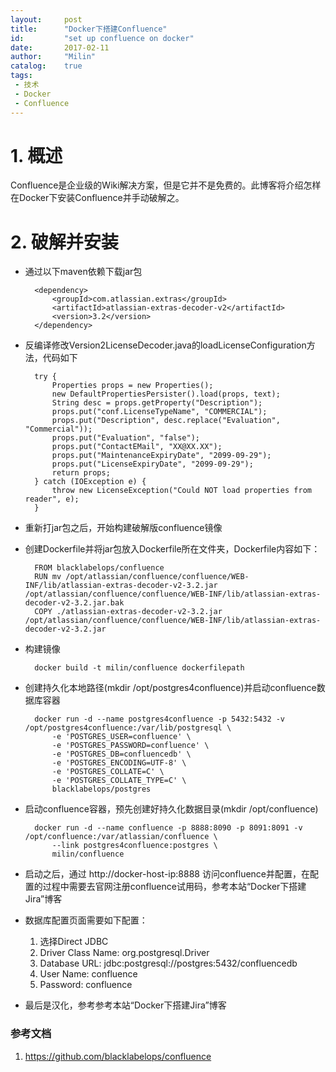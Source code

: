 ```yaml
---
layout:     post
title:      "Docker下搭建Confluence"
id:         "set up confluence on docker"
date:       2017-02-11
author:     "Milin"
catalog:    true
tags:
 - 技术
 - Docker
 - Confluence
---
```


# 1. 概述
Confluence是企业级的Wiki解决方案，但是它并不是免费的。此博客将介绍怎样在Docker下安装Confluence并手动破解之。

# 2. 破解并安装
* 通过以下maven依赖下载jar包

        <dependency>
            <groupId>com.atlassian.extras</groupId>
            <artifactId>atlassian-extras-decoder-v2</artifactId>
            <version>3.2</version>
        </dependency>

* 反编译修改Version2LicenseDecoder.java的loadLicenseConfiguration方法，代码如下

        try {
            Properties props = new Properties();
            new DefaultPropertiesPersister().load(props, text);
            String desc = props.getProperty("Description");
            props.put("conf.LicenseTypeName", "COMMERCIAL");
            props.put("Description", desc.replace("Evaluation", "Commercial"));
            props.put("Evaluation", "false");
            props.put("ContactEMail", "XX@XX.XX");
            props.put("MaintenanceExpiryDate", "2099-09-29");
            props.put("LicenseExpiryDate", "2099-09-29");
            return props;
        } catch (IOException e) {
            throw new LicenseException("Could NOT load properties from reader", e);
        }

* 重新打jar包之后，开始构建破解版confluence镜像
* 创建Dockerfile并将jar包放入Dockerfile所在文件夹，Dockerfile内容如下：

        FROM blacklabelops/confluence
        RUN mv /opt/atlassian/confluence/confluence/WEB-INF/lib/atlassian-extras-decoder-v2-3.2.jar /opt/atlassian/confluence/confluence/WEB-INF/lib/atlassian-extras-decoder-v2-3.2.jar.bak
        COPY ./atlassian-extras-decoder-v2-3.2.jar /opt/atlassian/confluence/confluence/WEB-INF/lib/atlassian-extras-decoder-v2-3.2.jar

* 构建镜像

        docker build -t milin/confluence dockerfilepath

* 创建持久化本地路径(mkdir /opt/postgres4confluence)并启动confluence数据库容器

        docker run -d --name postgres4confluence -p 5432:5432 -v /opt/postgres4confluence:/var/lib/postgresql \
            -e 'POSTGRES_USER=confluence' \
            -e 'POSTGRES_PASSWORD=confluence' \
            -e 'POSTGRES_DB=confluencedb' \
            -e 'POSTGRES_ENCODING=UTF-8' \
            -e 'POSTGRES_COLLATE=C' \
            -e 'POSTGRES_COLLATE_TYPE=C' \
            blacklabelops/postgres

* 启动confluence容器，预先创建好持久化数据目录(mkdir /opt/confluence)

        docker run -d --name confluence -p 8888:8090 -p 8091:8091 -v /opt/confluence:/var/atlassian/confluence \
            --link postgres4confluence:postgres \
            milin/confluence

* 启动之后，通过 http://docker-host-ip:8888 访问confluence并配置，在配置的过程中需要去官网注册confluence试用码，参考本站“Docker下搭建Jira”博客
* 数据库配置页面需要如下配置：

    1. 选择Direct JDBC
    2. Driver Class Name: org.postgresql.Driver
    3. Database URL: jdbc:postgresql://postgres:5432/confluencedb
    4. User Name: confluence
    5. Password: confluence

* 最后是汉化，参考参考本站“Docker下搭建Jira”博客

### 参考文档
1. <https://github.com/blacklabelops/confluence>
